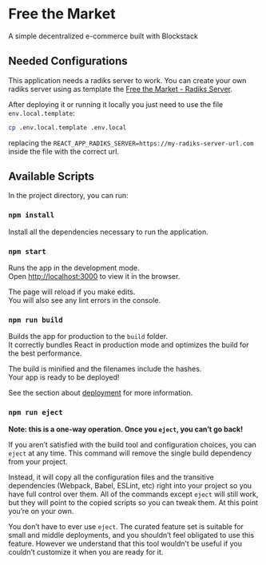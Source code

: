 # Free the Market

A simple decentralized e-commerce built with Blockstack

## Needed Configurations

This application needs a radiks server to work.
You can create your own radiks server using as template the [Free the Market - Radiks Server](http://github.com/vital-edu/serve-the-market).

After deploying it or running it locally you just need to use the file `env.local.template`:

```sh
cp .env.local.template .env.local
```

replacing the `REACT_APP_RADIKS_SERVER=https://my-radiks-server-url.com` inside the file with the correct url.

## Available Scripts

In the project directory, you can run:

### `npm install`

Install all the dependencies necessary to run the application.


### `npm start`

Runs the app in the development mode.<br>
Open [http://localhost:3000](http://localhost:3000) to view it in the browser.

The page will reload if you make edits.<br>
You will also see any lint errors in the console.

### `npm run build`

Builds the app for production to the `build` folder.<br>
It correctly bundles React in production mode and optimizes the build for the best performance.

The build is minified and the filenames include the hashes.<br>
Your app is ready to be deployed!

See the section about [deployment](https://facebook.github.io/create-react-app/docs/deployment) for more information.

### `npm run eject`

**Note: this is a one-way operation. Once you `eject`, you can’t go back!**

If you aren’t satisfied with the build tool and configuration choices, you can `eject` at any time. This command will remove the single build dependency from your project.

Instead, it will copy all the configuration files and the transitive dependencies (Webpack, Babel, ESLint, etc) right into your project so you have full control over them. All of the commands except `eject` will still work, but they will point to the copied scripts so you can tweak them. At this point you’re on your own.

You don’t have to ever use `eject`. The curated feature set is suitable for small and middle deployments, and you shouldn’t feel obligated to use this feature. However we understand that this tool wouldn’t be useful if you couldn’t customize it when you are ready for it.
